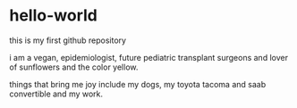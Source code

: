 # hello-world
this is my first github repository

i am a vegan, epidemiologist, future pediatric transplant surgeons and lover of sunflowers and the color yellow.

things that bring me joy include my dogs, my toyota tacoma and saab convertible and my work.
